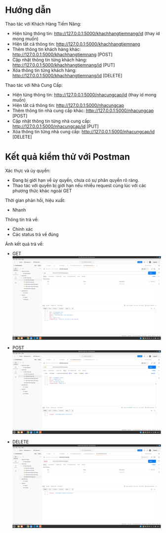 # Hướng dẫn

Thao tác với Khách Hàng Tiềm Năng:
- Hiện từng thông tin: http://127.0.0.1:5000/khachhangtiemnang/id (thay id mong muốn)
- Hiện tất cả thông tin: http://127.0.0.1:5000/khachhangtiemnang
- Thêm thông tin khách hàng khác: http://127.0.0.1:5000/khachhangtiemnang [POST]
- Cập nhật thông tin từng khách hàng: http://127.0.0.1:5000/khachhangtiemnang/id [PUT]
- Xóa thông tin từng khách hàng: http://127.0.0.1:5000/khachhangtiemnang/id [DELETE]

Thao tác với Nhà Cung Cấp:
- Hiện từng thông tin: http://127.0.0.1:5000/nhacungcap/id (thay id mong muốn)
- Hiện tất cả thông tin: http://127.0.0.1:5000/nhacungcap
- Thêm thông tin nhà cung cấp khác: http://127.0.0.1:5000/nhacungcap [POST]
- Cập nhật thông tin từng nhà cung cấp: http://127.0.0.1:5000/nhacungcap/id [PUT]
- Xóa thông tin từng nhà cung cấp: http://127.0.0.1:5000/nhacungcap/id [DELETE]

# Kết quả kiểm thử với Postman

Xác thực và ủy quyền: 
- Đang bị giới hạn về ủy quyền, chưa có sự phân quyền rõ ràng.
- Thao tác với quyền bị giới hạn nếu nhiều request cùng lúc với các phương thức khác ngoài GET

Thời gian phản hồi, hiệu xuất:
- Nhanh

Thông tin trả về: 
- Chính xác
- Các status trả về đúng

Ảnh kết quả trả về:

- GET
![get](https://github.com/21010647AnNV/api-crm-with-postman/blob/main/images/get.png)

- POST
![post](https://github.com/21010647AnNV/api-crm-with-postman/blob/main/images/post.png)

- DELETE
![delete](https://github.com/21010647AnNV/api-crm-with-postman/blob/main/images/delete.png)
